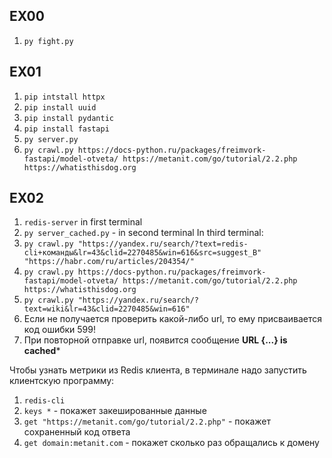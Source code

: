 ## EX00

1) `py fight.py`

## EX01

1) `pip intstall httpx`
2) `pip install uuid`
3) `pip install pydantic`
4) `pip install fastapi`
5) `py server.py`
6) `py crawl.py https://docs-python.ru/packages/freimvork-fastapi/model-otveta/ https://metanit.com/go/tutorial/2.2.php  https://whatisthisdog.org`


## EX02


1) `redis-server`  in first terminal
2) `py server_cached.py` - in second terminal
   In third terminal:
3) `py crawl.py "https://yandex.ru/search/?text=redis-cli+команды&lr=43&clid=2270485&win=616&src=suggest_B" "https://habr.com/ru/articles/204354/"`
4) `py crawl.py https://docs-python.ru/packages/freimvork-fastapi/model-otveta/ https://metanit.com/go/tutorial/2.2.php  https://whatisthisdog.org`
5) `py crawl.py "https://yandex.ru/search/?text=wiki&lr=43&clid=2270485&win=616"`
6) Если не получается проверить какой-либо url, то ему присваивается код ошибки 599!
7) При повторной отправке url, появится сообщение **URL {...} is cached***


Чтобы узнать метрики из Redis клиента, в терминале надо запустить клиентскую программу:
1) `redis-cli`
2) `keys *` - покажет закешированные данные
3) `get "https://metanit.com/go/tutorial/2.2.php"`  - покажет сохраненный код ответа
4) `get domain:metanit.com` - покажет сколько раз обращались к домену
   